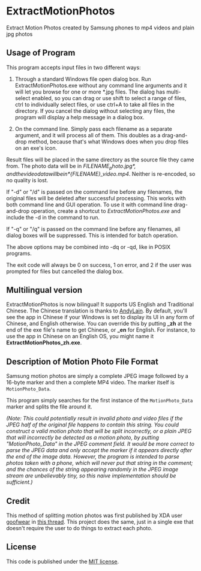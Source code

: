 # ExtractMotionPhotos
Extract Motion Photos created by Samsung phones to mp4 videos and plain jpg photos

## Usage of Program
This program accepts input files in two different ways:

1. Through a standard Windows file open dialog box. Run ExtractMotionPhotos.exe without any command line arguments and it will let you browse for one or more \*.jpg files. The dialog has multi-select enabled, so you can drag or use shift to select a range of files, ctrl to individually select files, or use ctrl+A to take all files in the directory. If you cancel the dialog without selecting any files, the program will display a help message in a dialog box.

2. On the command line. Simply pass each filename as a separate argument, and it will process all of them. This doubles as a drag-and-drop method, because that's what Windows does when you drop files on an exe's icon.

Result files will be placed in the same directory as the source file they came from. The photo data will be in *${FILENAME}_photo.jpg*, and the video data will be in *${FILENAME}_video.mp4*. Neither is re-encoded, so no quality is lost.

If "-d" or "/d" is passed on the command line before any filenames, the original files will be deleted after successful processing. This works with both command line and GUI operation. To use it with command line drag-and-drop operation, create a shortcut to *ExtractMotionPhotos.exe* and include the -d in the command to run.

If "-q" or "/q" is passed on the command line before any filenames, all dialog boxes will be suppressed. This is intended for batch operation.

The above options may be combined into -dq or -qd, like in POSIX programs.

The exit code will always be 0 on success, 1 on error, and 2 if the user was prompted for files but cancelled the dialog box.

## Multilingual version
ExtractMotionPhotos is now bilingual! It supports US English and Traditional Chinese. The Chinese translation is thanks to [AndyLain](http://andylain.blogspot.com). By default, you'll see the app in Chinese if your Windows is set to display its UI in any form of Chinese, and English otherwise. You can override this by putting **\_zh** at the end of the exe file's name to get Chinese, or **\_en** for English. For instance, to use the app in Chinese on an English OS, you might name it **ExtractMotionPhotos\_zh.exe**.

## Description of Motion Photo File Format
Samsung motion photos are simply a complete JPEG image followed by a 16-byte marker and then a complete MP4 video. The marker itself is `MotionPhoto_Data`.

This program simply searches for the first instance of the `MotionPhoto_Data` marker and splits the file around it.

*(Note: This could potentially result in invalid photo and video files if the JPEG half of the original file happens to contain this string. You could construct a valid motion photo that will be split incorrectly, or a plain JPEG that will incorrectly be detected as a motion photo, by putting "MotionPhoto_Data" in the JPEG comment field. It would be more correct to parse the JPEG data and only accept the marker if it appears directly after the end of the image data. However, the program is intended to parse photos taken with a phone, which will never put that string in the comment; and the chances of the string appearing randomly in the JPEG image stream are unbelievably tiny, so this naive implementation should be sufficient.)*

## Credit
This method of splitting motion photos was first published by XDA user [goofwear](http://forum.xda-developers.com/member.php?u=2489239) in [this thread](https://forum.xda-developers.com/android/software/samsung-motion-photo-extractor-t3339997). This project does the same, just in a single exe that doesn't require the user to do things to extract each photo.

## License
This code is published under the [MIT license](https://github.com/joemck/ExtractMotionPhotos/blob/master/LICENSE).
